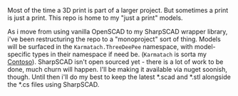 
Most of the time a 3D print is part of a larger project.  But sometimes a print is just a print.  This repo is home to my "just a print" models.

As i move from using vanilla OpenSCAD to my SharpSCAD wrapper library, i've been restructuring the repo to a "monoproject" sort of thing.  Models will be surfaced in the `Karmatach.ThreeDeePee` namespace, with model-specific types in their namespace if need be.  (`Karmatach` is sorta my [Contoso](https://docs.microsoft.com/en-us/microsoft-365/enterprise/contoso-case-study)).  SharpSCAD isn't open sourced yet - there is a lot of work to be done, much churn will happen.  I'll be making it available via nuget soonish, though.  Until then i'll do my best to keep the latest *.scad and *.stl alongside the *.cs files using SharpSCAD.